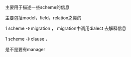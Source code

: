主要用于描述一些scheme的信息

主要包括model，field，relation之类的

1 scheme -》 migration ， migration中调用dialect 去解释信息

1 scheme -》 clause ，

是不是要有manager

